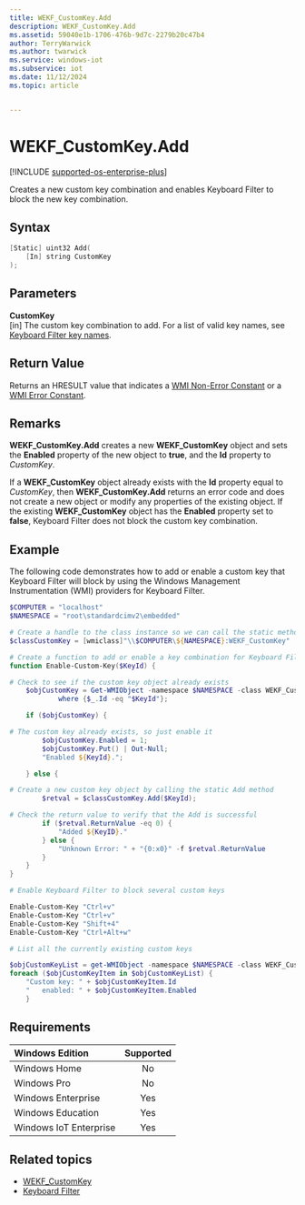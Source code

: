 ```yaml
---
title: WEKF_CustomKey.Add
description: WEKF_CustomKey.Add
ms.assetid: 59040e1b-1706-476b-9d7c-2279b20c47b4
author: TerryWarwick
ms.author: twarwick
ms.service: windows-iot
ms.subservice: iot
ms.date: 11/12/2024
ms.topic: article


---
```

# WEKF_CustomKey.Add

[!INCLUDE [supported-os-enterprise-plus](../../../includes/iot/supported-os-enterprise-plus.md)]

Creates a new custom key combination and enables Keyboard Filter to block the new key combination.

## Syntax

```powershell
[Static] uint32 Add(
    [In] string CustomKey
);
```

## Parameters

**CustomKey**</br>\[in\] The custom key combination to add. For a list of valid key names, see [Keyboard Filter key names](keyboardfilter-key-names.md).

## Return Value

Returns an HRESULT value that indicates a [WMI Non-Error Constant](/windows/win32/wmisdk/wmi-non-error-constants) or a [WMI Error Constant](/windows/win32/wmisdk/wmi-error-constants).

## Remarks

**WEKF_CustomKey.Add** creates a new **WEKF_CustomKey** object and sets the **Enabled** property of the new object to **true**, and the **Id** property to *CustomKey*.

If a **WEKF_CustomKey** object already exists with the **Id** property equal to *CustomKey*, then **WEKF_CustomKey.Add** returns an error code and does not create a new object or modify any properties of the existing object. If the existing **WEKF_CustomKey** object has the **Enabled** property set to **false**, Keyboard Filter does not block the custom key combination.

## Example

The following code demonstrates how to add or enable a custom key that Keyboard Filter will block by using the Windows Management Instrumentation (WMI) providers for Keyboard Filter.

```powershell
$COMPUTER = "localhost"
$NAMESPACE = "root\standardcimv2\embedded"

# Create a handle to the class instance so we can call the static methods
$classCustomKey = [wmiclass]"\\$COMPUTER\${NAMESPACE}:WEKF_CustomKey"

# Create a function to add or enable a key combination for Keyboard Filter to block
function Enable-Custom-Key($KeyId) {

# Check to see if the custom key object already exists
    $objCustomKey = Get-WMIObject -namespace $NAMESPACE -class WEKF_CustomKey |
            where {$_.Id -eq "$KeyId"};

    if ($objCustomKey) {

# The custom key already exists, so just enable it
        $objCustomKey.Enabled = 1;
        $objCustomKey.Put() | Out-Null;
        "Enabled ${KeyId}.";

    } else {

# Create a new custom key object by calling the static Add method
        $retval = $classCustomKey.Add($KeyId);

# Check the return value to verify that the Add is successful
        if ($retval.ReturnValue -eq 0) {
            "Added ${KeyID}."
        } else {
            "Unknown Error: " + "{0:x0}" -f $retval.ReturnValue
        }
    }
}

# Enable Keyboard Filter to block several custom keys

Enable-Custom-Key "Ctrl+v"
Enable-Custom-Key "Ctrl+v"
Enable-Custom-Key "Shift+4"
Enable-Custom-Key "Ctrl+Alt+w"

# List all the currently existing custom keys

$objCustomKeyList = get-WMIObject -namespace $NAMESPACE -class WEKF_CustomKey
foreach ($objCustomKeyItem in $objCustomKeyList) {
    "Custom key: " + $objCustomKeyItem.Id
    "   enabled: " + $objCustomKeyItem.Enabled
    }
```

## Requirements

| Windows Edition        | Supported |
|:-----------------------|:---------:|
| Windows Home           | No        |
| Windows Pro            | No        |
| Windows Enterprise     | Yes       |
| Windows Education      | Yes       |
| Windows IoT Enterprise | Yes       |

## Related topics

- [WEKF_CustomKey](wekf-customkey.md)
- [Keyboard Filter](index.md)
